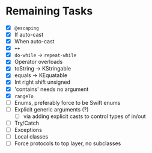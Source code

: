 # Remaining Tasks

- [X] `@escaping`
- [X] If auto-cast
- [X] When auto-cast
- [X] `++`
- [X] `do-while` -> `repeat-while`
- [X] Operator overloads
- [X] toString -> KStringable
- [X] equals -> KEquatable
- [X] Int right shift unsigned
- [X] 'contains' needs no argument
- [X] `rangeTo`
- [ ] Enums, preferably force to be Swift enums
- [ ] Explicit generic arguments (?)
    - [ ] via adding explicit casts to control types of in/out
- [ ] Try/Catch
- [ ] Exceptions
- [ ] Local classes
- [ ] Force protocols to top layer, no subclasses